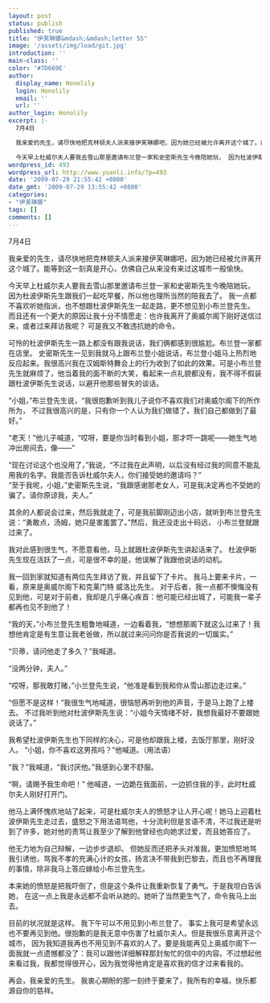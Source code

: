 ```yaml
---
layout: post
status: publish
published: true
title: "伊芙琳娜&mdash;&mdash;letter 55"
image: '/assets/img/load/git.jpg'
introduction: ''
main-class: ''
color: '#7D669E'
author:
  display_name: Honolily
  login: Honolily
  email: ''
  url: ''
author_login: Honolily
excerpt: |-
  7月4日

  我亲爱的先生，请尽快地把克林顿夫人派来接伊芙琳娜吧，因为她已经被允许离开这个城了。能等到这一刻真是开心，仿佛自己从来没有来过这城市一般愉快。

  今天早上杜威尔夫人要我去雪山那里邀请布兰登一家和史密斯先生今晚陪她玩， 因为杜波伊斯先生跟我们一起吃早餐，所以他也理所当然的陪我去了。 我一点都不喜欢听她指派，也不想跟杜波伊斯先生一起走路，更不想见到小布兰登先生。 而且还有一个更大的原因让我十分不情愿走：也许我离开了奥威尔阁下刚好送信过来，或者过来拜访我呢？ 可是我又不敢违抗她的命令。
wordpress_id: 493
wordpress_url: http://www.yuanli.info/?p=493
date: '2009-07-29 21:55:42 +0800'
date_gmt: '2009-07-29 13:55:42 +0800'
categories:
- "伊芙琳娜"
tags: []
comments: []
---
```

<p>7月4日</p>
<p>我亲爱的先生，请尽快地把克林顿夫人派来接伊芙琳娜吧，因为她已经被允许离开这个城了。能等到这一刻真是开心，仿佛自己从来没有来过这城市一般愉快。</p>
<p>今天早上杜威尔夫人要我去雪山那里邀请布兰登一家和史密斯先生今晚陪她玩， 因为杜波伊斯先生跟我们一起吃早餐，所以他也理所当然的陪我去了。 我一点都不喜欢听她指派，也不想跟杜波伊斯先生一起走路，更不想见到小布兰登先生。 而且还有一个更大的原因让我十分不情愿走：也许我离开了奥威尔阁下刚好送信过来，或者过来拜访我呢？ 可是我又不敢违抗她的命令。<a id="more"></a><a id="more-493"></a></p>
<p>可怜的杜波伊斯先生一路上都没有跟我说话，我们俩都感到很尴尬。布兰登一家都在店里。 史密斯先生一见到我就马上跟布兰登小姐说话，布兰登小姐马上热烈地反应起来。我很高兴我在汉姆斯特舞会上的行为收到了如此的效果。可是小布兰登先生就麻烦了，他当着我的面不断的大笑，看起来一点礼貌都没有，我不得不假装跟杜波伊斯先生说话，以避开他那些冒失的谈话。</p>
<p>&ldquo;小姐，&rdquo;布兰登先生说，&ldquo;我很抱歉听到我儿子说你不喜欢我们对奥威尔阁下的所作所为， 不过我很高兴的是，只有你一个人认为我们做错了，我们自己都做到了最好。&rdquo;</p>
<p>&ldquo;老天！&rdquo;他儿子喊道，&ldquo;哎呀，要是你当时看到小姐，那才吓一跳呢&mdash;&mdash;她生气地冲出房间去，像&mdash;&mdash;&rdquo;</p>
<p>&ldquo;现在讨论这个也没用了，&rdquo;我说，&ldquo;不过我在此声明，以后没有经过我的同意不能乱用我的名字。我能否告诉杜威尔夫人，你们接受她的邀请吗？&rdquo;<br />
&ldquo;至于我呢，小姐，&rdquo;史密斯先生说，&ldquo;我跟感谢那老女人，可是我决定再也不受她的骗了。请你原谅我，夫人。&rdquo;</p>
<p>其余的人都说会过来，然后我就走了，可是我前脚刚迈出小店，就听到布兰登先生说：&ldquo;勇敢点，汤姆，她只是害羞罢了。&rdquo;然后，我还没走出十码远， 小布兰登就跟过来了。</p>
<p>我对此感到很生气，不愿意看他，马上就跟杜波伊斯先生讲起话来了。 杜波伊斯先生现在活跃了一点，可是很不幸的是，他误解了我跟他说话的动机。</p>
<p>我一回到家就知道有两位先生拜访了我，并且留下了卡片。 我马上要来卡片，一看，原来是奥威尔阁下和克莱门特 威洛比先生。 对于后者，我一点都不懊悔没有见到他，可是对于前者，我却是几乎痛心疾首：他可能已经出城了，可能我一辈子都再也见不到他了！</p>
<p>&ldquo;我的天，&rdquo;小布兰登先生粗鲁地喊道，一边看着我，&ldquo;想想那阁下就这么过来了！我想他肯定是有生意让我老爸做，所以就过来问问你是否我说的一切属实。&rdquo;</p>
<p>&ldquo;贝蒂，请问他走了多久？&rdquo;我喊道。</p>
<p>&ldquo;没两分钟，夫人。&rdquo;</p>
<p>&ldquo;哎呀，那我敢打赌，&rdquo;小兰登先生说，&ldquo;他准是看到我和你从雪山那边走过来。&rdquo;</p>
<p>&ldquo;但愿不是这样！&rdquo;我很生气地喊道，很恼怒再听到他的声音，于是马上跑了上楼去。 不过我听到他对杜波伊斯先生说：&ldquo;小姐今天情绪不好，我想我最好不要跟她说话了。&rdquo;</p>
<p>我希望杜波伊斯先生也下同样的决心，可是他却跟我上楼，去饭厅那里，刚好没人。 &ldquo;小姐，你不喜欢这男孩吗？&rdquo;他喊道。（用法语）</p>
<p>&ldquo;我？&rdquo;我喊道，&ldquo;我讨厌他。&rdquo;我感到心里不舒服。</p>
<p>&ldquo;啊，请赐予我生命吧！&rdquo; 他喊道，一边跪在我面前，一边抓住我的手，此时杜威尔夫人刚好打开门。</p>
<p>他马上满怀愧疚地站了起来，可是杜威尔夫人的愤怒才让人开心呢！她马上迎着杜波伊斯先生走过去，盛怒之下用法语骂他，十分流利但是言语不清，不过我还是听到了许多，她对他的责骂让我至少了解到他曾经也向她求过爱，而且她答应了。</p>
<p>他无力地为自己辩解，一边步步退却。 但她反而还把矛头对准我，更加愤怒地骂我引诱他，骂我不孝的充满心计的女孩，扬言决不带我到巴黎去，而且也不再理我的事情，除非我马上答应嫁给小布兰登先生。</p>
<p>本来她的愤怒是把我吓倒了，但是这个条件让我重新恢复了勇气。于是我坦白告诉她， 在这一点上我是永远都不会听从她的。她听了当然更生气了，命令我马上出去。</p>
<p>目前的状况就是这样。 我下午可以不用见到小布兰登了。 事实上我可是希望永远也不要再见到他。很抱歉的是我无意中伤害了杜威尔夫人。但是我很乐意离开这个城市， 因为我知道我再也不用见到不喜欢的人了。要是我能再见上奥威尔阁下一面我就一点遗憾都没了：我可以跟他详细解释那封匆忙的信中的内容。不过想起他来看过我，我都觉得很开心，因为我觉得他肯定是喜欢我的信才过来看我的。</p>
<p>再会，我亲爱的先生。 我衷心期盼的那一刻终于要来了，我所有的幸福，快乐都源自你的慈祥。</p>
